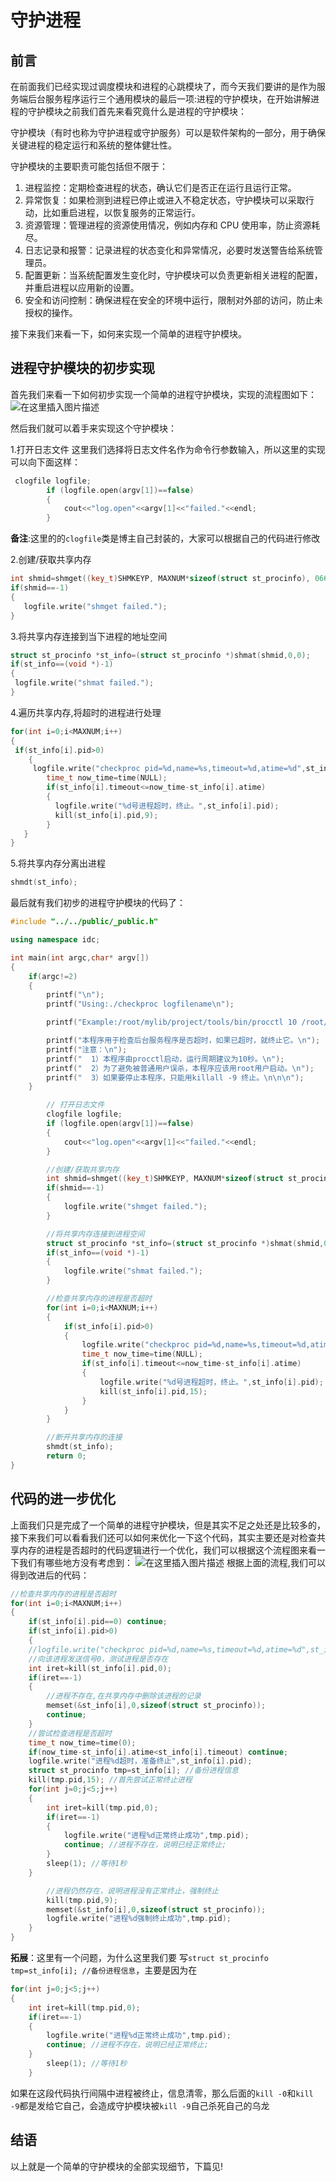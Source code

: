 # 守护进程

## 前言

在前面我们已经实现过调度模块和进程的心跳模块了，而今天我们要讲的是作为服务端后台服务程序运行三个通用模块的最后一项:进程的守护模块，在开始讲解进程的守护模块之前我们首先来看究竟什么是进程的守护模块：

守护模块（有时也称为守护进程或守护服务）可以是软件架构的一部分，用于确保关键进程的稳定运行和系统的整体健壮性。

守护模块的主要职责可能包括但不限于：

1. 进程监控：定期检查进程的状态，确认它们是否正在运行且运行正常。
2. 异常恢复：如果检测到进程已停止或进入不稳定状态，守护模块可以采取行动，比如重启进程，以恢复服务的正常运行。
3. 资源管理：管理进程的资源使用情况，例如内存和 CPU 使用率，防止资源耗尽。
4. 日志记录和报警：记录进程的状态变化和异常情况，必要时发送警告给系统管理员。
5. 配置更新：当系统配置发生变化时，守护模块可以负责更新相关进程的配置，并重启进程以应用新的设置。
6. 安全和访问控制：确保进程在安全的环境中运行，限制对外部的访问，防止未授权的操作。

接下来我们来看一下，如何来实现一个简单的进程守护模块。

## 进程守护模块的初步实现

首先我们来看一下如何初步实现一个简单的进程守护模块，实现的流程图如下：
![在这里插入图片描述](https://i-blog.csdnimg.cn/direct/797e29eb9b3a4a46bfc0719dff12e9d5.png)

然后我们就可以着手来实现这个守护模块：

1.打开日志文件
    这里我们选择将日志文件名作为命令行参数输入，所以这里的实现可以向下面这样：

```cpp
 clogfile logfile;
        if (logfile.open(argv[1])==false)
        {
            cout<<"log.open"<<argv[1]<<"failed."<<endl;
        }
```

**备注**:这里的的`clogfile`类是博主自己封装的，大家可以根据自己的代码进行修改

2.创建/获取共享内存

```cpp
int shmid=shmget((key_t)SHMKEYP, MAXNUM*sizeof(struct st_procinfo), 0666|IPC_CREAT);
if(shmid==-1)
{
   logfile.write("shmget failed.");
}
```

3.将共享内存连接到当下进程的地址空间

```cpp
struct st_procinfo *st_info=(struct st_procinfo *)shmat(shmid,0,0);
if(st_info==(void *)-1)
{
 logfile.write("shmat failed.");
}
```

4.遍历共享内存,将超时的进程进行处理

```cpp
for(int i=0;i<MAXNUM;i++)
{
 if(st_info[i].pid>0)
    {
     logfile.write("checkproc pid=%d,name=%s,timeout=%d,atime=%d",st_info[i].pid,st_info[i].name,st_info[i].timeout,st_info[i].atime); //主要用于测试
        time_t now_time=time(NULL);
        if(st_info[i].timeout<=now_time-st_info[i].atime)
        {
          logfile.write("%d号进程超时，终止。",st_info[i].pid);
          kill(st_info[i].pid,9);
        }
   }
}
```

5.将共享内存分离出进程

```cpp
shmdt(st_info);
```

最后就有我们初步的进程守护模块的代码了：

```cpp
#include "../../public/_public.h"

using namespace idc;

int main(int argc,char* argv[])
{
    if(argc!=2)
    {
        printf("\n");
        printf("Using:./checkproc logfilename\n");

        printf("Example:/root/mylib/project/tools/bin/procctl 10 /root/mylib/project/tools/bin/checkproc /tmp/log/checkproc.log\n\n");

        printf("本程序用于检查后台服务程序是否超时，如果已超时，就终止它。\n");
        printf("注意：\n");
        printf("  1）本程序由procctl启动，运行周期建议为10秒。\n");
        printf("  2）为了避免被普通用户误杀，本程序应该用root用户启动。\n");
        printf("  3）如果要停止本程序，只能用killall -9 终止。\n\n\n");
    }

        // 打开日志文件
        clogfile logfile;
        if (logfile.open(argv[1])==false)
        {
            cout<<"log.open"<<argv[1]<<"failed."<<endl;
        }

        //创建/获取共享内存
        int shmid=shmget((key_t)SHMKEYP, MAXNUM*sizeof(struct st_procinfo), 0666|IPC_CREAT);
        if(shmid==-1)
        {
            logfile.write("shmget failed.");
        }

        //将共享内存连接到进程空间
        struct st_procinfo *st_info=(struct st_procinfo *)shmat(shmid,0,0);
        if(st_info==(void *)-1)
        {
            logfile.write("shmat failed.");
        }

        //检查共享内存的进程是否超时
        for(int i=0;i<MAXNUM;i++)
        {
            if(st_info[i].pid>0)
            {
                logfile.write("checkproc pid=%d,name=%s,timeout=%d,atime=%d",st_info[i].pid,st_info[i].name,st_info[i].timeout,st_info[i].atime); //主要用于测试
                time_t now_time=time(NULL);
                if(st_info[i].timeout<=now_time-st_info[i].atime)
                {
                    logfile.write("%d号进程超时，终止。",st_info[i].pid);
                    kill(st_info[i].pid,15);
                }
            }
        }

        //断开共享内存的连接
        shmdt(st_info);
        return 0;
}
```

## 代码的进一步优化

上面我们只是完成了一个简单的进程守护模块，但是其实不足之处还是比较多的，接下来我们可以看看我们还可以如何来优化一下这个代码，其实主要还是对检查共享内存的进程是否超时的代码逻辑进行一个优化，我们可以根据这个流程图来看一下我们有哪些地方没有考虑到：
![在这里插入图片描述](https://i-blog.csdnimg.cn/direct/cf49ef69a9ae4a0e8a3a1de5446917c9.png)
根据上面的流程,我们可以得到改进后的代码：

```cpp
//检查共享内存的进程是否超时
for(int i=0;i<MAXNUM;i++)
{
    if(st_info[i].pid==0) continue;
    if(st_info[i].pid>0)
    {
    //logfile.write("checkproc pid=%d,name=%s,timeout=%d,atime=%d",st_info[i].pid,st_info[i].name,st_info[i].timeout,st_info[i].atime); //主要用于测试
    //向该进程发送信号0，测试进程是否存在
    int iret=kill(st_info[i].pid,0);
    if(iret==-1)
    {
        //进程不存在,在共享内存中删除该进程的记录
        memset(&st_info[i],0,sizeof(struct st_procinfo));
        continue;
    }
    //尝试检查进程是否超时
    time_t now_time=time(0);
    if(now_time-st_info[i].atime<st_info[i].timeout) continue;
    logfile.write("进程%d超时，准备终止",st_info[i].pid);
    struct st_procinfo tmp=st_info[i]; //备份进程信息
    kill(tmp.pid,15); //首先尝试正常终止进程
    for(int j=0;j<5;j++)
    {
        int iret=kill(tmp.pid,0);
        if(iret==-1)
        {
            logfile.write("进程%d正常终止成功",tmp.pid);
            continue; //进程不存在，说明已经正常终止;
        }
        sleep(1); //等待1秒
    }

        //进程仍然存在，说明进程没有正常终止，强制终止
        kill(tmp.pid,9);
        memset(&st_info[i],0,sizeof(struct st_procinfo));
        logfile.write("进程%d强制终止成功",tmp.pid);
    }
}
```

**拓展**：这里有一个问题，为什么这里我们要 写`struct st_procinfo tmp=st_info[i]; //备份进程信息`，主要是因为在

```cpp
for(int j=0;j<5;j++)
{
    int iret=kill(tmp.pid,0);
    if(iret==-1)
    {
        logfile.write("进程%d正常终止成功",tmp.pid);
        continue; //进程不存在，说明已经正常终止;
    }
        sleep(1); //等待1秒
    }
```

如果在这段代码执行间隔中进程被终止，信息清零，那么后面的`kill -0`和`kill -9`都是发给它自己，会造成守护模块被`kill -9`自己杀死自己的乌龙

## 结语

以上就是一个简单的守护模块的全部实现细节，下篇见!
